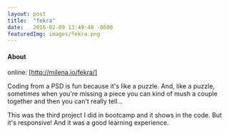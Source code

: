 ```yaml
---
layout: post
title:  "fekra"
date:   2016-02-09 13:49:48 -0600
featuredImg: images/fekra.png
---
```

#### About
online: [http://milena.io/fekra/]

Coding from a PSD is fun because it's like a puzzle. And, like a puzzle, sometimes when you're missing a piece you can kind of mush a couple together and then you can't really tell...

This was the third project I did in bootcamp and it shows in the code. But it's responsive! And it was a good learning experience.

[http://milena.io/fekra/]: http://milena.io/fekra/